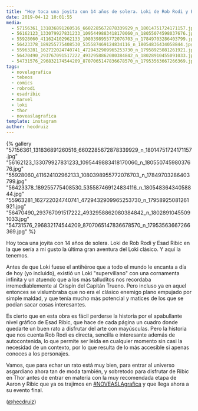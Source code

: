 ```yaml
---
title: "Hoy toca una joyita con 14 años de solera. Loki de Rob Rodi y Esad Ribic en la que sería a mi gusto la última gran aventura del Loki clásico. Y aquí la tenemos"
date: 2019-04-12 10:01:55
media: 
  - 57156361_131836891260516_6602285672878339929_n_18014751724171157.jpg
  - 56162123_133079927831233_1095449883418170060_n_18055074598037676.jpg
  - 55928060_411624102962133_1080398955772076703_n_17849703286403799.jpg
  - 56423378_189255775408530_535587469124834116_n_18054836434058844.jpg
  - 55963281_162722024740741_4729432909965253730_n_17958925081261921.jpg
  - 56470490_293767091517222_4932958862080384842_n_18028910455091033.jpg
  - 54731576_296832174544209_8707065147836678570_n_17953563667266369.jpg
tags: 
  - novelagrafica
  - tebeos
  - comics
  - robrodi
  - esadribic
  - marvel
  - loki
  - thor
  - noveaslagrafica
template: instagram
author: hecdruiz
---
```


{% gallery "57156361_131836891260516_6602285672878339929_n_18014751724171157.jpg" "56162123_133079927831233_1095449883418170060_n_18055074598037676.jpg" "55928060_411624102962133_1080398955772076703_n_17849703286403799.jpg" "56423378_189255775408530_535587469124834116_n_18054836434058844.jpg" "55963281_162722024740741_4729432909965253730_n_17958925081261921.jpg" "56470490_293767091517222_4932958862080384842_n_18028910455091033.jpg" "54731576_296832174544209_8707065147836678570_n_17953563667266369.jpg" %}

Hoy toca una joyita con 14 años de solera. Loki de Rob Rodi y Esad Ribic en la que sería a mi gusto la última gran aventura del Loki clásico. Y aquí la tenemos.

Antes de que Loki fuese el antihéroe que a todo el mundo le encanta a día de hoy (yo incluido), existió un Loki "supervillano" con una cornamenta infinita y un atuendo que a los más talluditos nos recordaba irremediablemente al Crispín del Capitán Trueno. Pero incluso ya en aquel entonces se vislumbraba que no era el clásico enemigo plano empujado por simple maldad, y que tenía mucho más potencial y matices de los que se podían sacar cosas interesantes.

Es cierto que en esta obra es fácil perderse la historia por el apabullante nivel gráfico de Esad Ribic, que hace de cada página un cuadro donde quedarte un buen rato a disfrutar del arte con mayúsculas. Pero la historia que nos cuenta Rob Rodi es directa, sencilla e interesante además de autocontenida, lo que permite ser leida en cualquier momento sin casi la necesidad de un contexto, por lo que resulta de lo más accesible si apenas conoces a los personajes.

Vamos, que para echar un rato está muy bien, para entrar al universo asgardiano ahora tan de moda también, y sobretodo para disfrutar de Ribic en Thor antes de entrar en materia con la muy recomendada etapa de Aaron y Ribic que ya os trajimos en [#NOVEASLAgrafica](/tags/noveaslagrafica) y que llega ahora a su evento final.

([@hecdruiz](https://instagram.com/hecdruiz))
